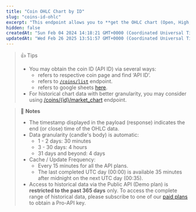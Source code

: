 ```yaml
---
title: "Coin OHLC Chart by ID"
slug: "coins-id-ohlc"
excerpt: "This endpoint allows you to **get the OHLC chart (Open, High, Low, Close) of a coin based on particular coin ID**"
hidden: false
createdAt: "Sun Feb 04 2024 14:18:21 GMT+0000 (Coordinated Universal Time)"
updatedAt: "Wed Feb 26 2025 13:51:57 GMT+0000 (Coordinated Universal Time)"
---
```

> 👍 Tips
> 
> - You may obtain the coin ID (API ID) via several ways:
>   - refers to respective coin page and find ‘API ID’.
>   - refers to [`/coins/list`](/reference/coins-list) endpoint.
>   - refers to google sheets [here](https://docs.google.com/spreadsheets/d/1wTTuxXt8n9q7C4NDXqQpI3wpKu1_5bGVmP9Xz0XGSyU/edit?usp=sharing).
> - For historical chart data with better granularity, you may consider using [/coins/{id}/market_chart](/reference/coins-id-market-chart) endpoint.

> 📘 **Notes**
> 
> - The timestamp displayed in the payload (response) indicates the end (or close) time of the OHLC data.
> - Data granularity (candle's body) is automatic:
>   - 1 - 2 days: 30 minutes
>   - 3 - 30 days: 4 hours
>   - 31 days and beyond: 4 days
> - Cache / Update Frequency:  
>   - Every 15 minutes for all the API plans.
>   - The last completed UTC day (00:00) is available 35 minutes after midnight on the next UTC day (00:35).
> - Access to historical data via the Public API (Demo plan) is **restricted to the past 365 days** only. To access the complete range of historical data, please subscribe to one of our [paid plans](https://www.coingecko.com/en/api/pricing) to obtain a Pro-API key.
